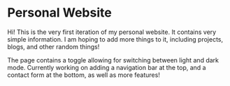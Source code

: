 # Personal Website

Hi! This is the very first iteration of my personal website. It contains very simple information. I am hoping to add more things to it, including projects, blogs, and other random things! 

The page contains a toggle allowing for switching between light and dark mode. Currently working on adding a navigation bar at the top, and a contact form at the bottom, as well as more features! 
